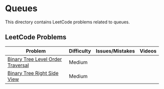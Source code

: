 # Queues

This directory contains LeetCode problems related to queues.

## LeetCode Problems

| Problem | Difficulty | Issues/Mistakes | Videos |
|---------|------------|-----------------|--------|
| [Binary Tree Level Order Traversal](https://leetcode.com/problems/binary-tree-level-order-traversal/description/) | Medium | | |
| [Binary Tree Right Side View](https://leetcode.com/problems/binary-tree-right-side-view/) | Medium | | |